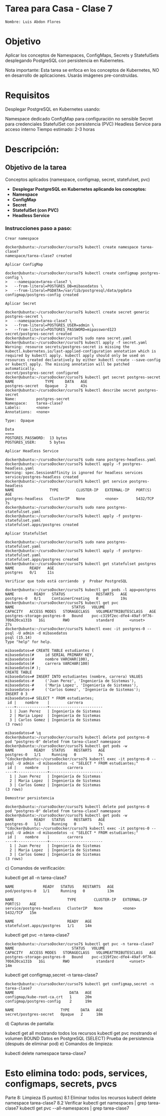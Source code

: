 # Tarea para Casa - Clase 7
```
Nombre: Luis Abdon Flores
```
# Objetivo
Aplicar los conceptos de Namespaces, ConfigMaps, Secrets y StatefulSets desplegando PostgreSQL con persistencia en Kubernetes.

Nota importante: Esta tarea se enfoca en los conceptos de Kubernetes, NO en desarrollo de aplicaciones. Usarás imágenes pre-construidas.

# Requisitos
Desplegar PostgreSQL en Kubernetes usando:

Namespace dedicado
ConfigMap para configuración no sensible
Secret para credenciales
StatefulSet con persistencia (PVC)
Headless Service para acceso interno
Tiempo estimado: 2-3 horas

# Descripción:

## Objetivo de la tarea
Conceptos aplicados (namespace, configmap, secret, statefulset, pvc)

- **Desplegar PostgreSQL en Kubernetes aplicando los conceptos:**
- **Namespace**
- **ConfigMap**
- **Secret**
- **StatefulSet (con PVC)**
- **Headless Service**

### Instrucciones paso a paso:

``Crear namespace``

```
docker@ubuntu:~/cursoDocker/curso7$ kubectl create namespace tarea-clase7
namespace/tarea-clase7 created
```

``Aplicar ConfigMap``

```
docker@ubuntu:~/cursoDocker/curso7$ kubectl create configmap postgres-config \
>   --namespace=tarea-clase7 \
>   --from-literal=POSTGRES_DB=mibasedatos \
>   --from-literal=PGDATA=/var/lib/postgresql/data/pgdata
configmap/postgres-config created
```

``Aplicar Secret``

```
docker@ubuntu:~/cursoDocker/curso7$ kubectl create secret generic postgres-secret \
>   --namespace=tarea-clase7 \
>   --from-literal=POSTGRES_USER=admin \
>   --from-literal=POSTGRES_PASSWORD=mipassword123
secret/postgres-secret created
docker@ubuntu:~/cursoDocker/curso7$ sudo nano secret.yaml
docker@ubuntu:~/cursoDocker/curso7$ kubectl apply -f secret.yaml
Warning: resource secrets/postgres-secret is missing the kubectl.kubernetes.io/last-applied-configuration annotation which is required by kubectl apply. kubectl apply should only be used on resources created declaratively by either kubectl create --save-config or kubectl apply. The missing annotation will be patched automatically.
secret/postgres-secret configured
docker@ubuntu:~/cursoDocker/curso7$ kubectl get secret postgres-secret
NAME              TYPE     DATA   AGE
postgres-secret   Opaque   2      43s
docker@ubuntu:~/cursoDocker/curso7$ kubectl describe secret postgres-secret
Name:         postgres-secret
Namespace:    tarea-clase7
Labels:       <none>
Annotations:  <none>

Type:  Opaque

Data
====
POSTGRES_PASSWORD:  13 bytes
POSTGRES_USER:      5 bytes

```

``Aplicar Headless Service``

```
docker@ubuntu:~/cursoDocker/curso7$ sudo nano postgres-headless.yaml
docker@ubuntu:~/cursoDocker/curso7$ kubectl apply -f postgres-headless.yaml
Warning: spec.SessionAffinity is ignored for headless services
service/postgres-headless created
docker@ubuntu:~/cursoDocker/curso7$ kubectl get service postgres-headless
NAME                TYPE        CLUSTER-IP   EXTERNAL-IP   PORT(S)    AGE
postgres-headless   ClusterIP   None         <none>        5432/TCP   7s
docker@ubuntu:~/cursoDocker/curso7$ sudo nano postgres-statefulset.yaml
docker@ubuntu:~/cursoDocker/curso7$ kubectl apply -f postgres-statefulset.yaml
statefulset.apps/postgres created

```


``Aplicar StatefulSet``

```
docker@ubuntu:~/cursoDocker/curso7$ sudo nano postgres-statefulset.yaml
docker@ubuntu:~/cursoDocker/curso7$ kubectl apply -f postgres-statefulset.yaml
statefulset.apps/postgres created
docker@ubuntu:~/cursoDocker/curso7$ kubectl get statefulset postgres
NAME       READY   AGE
postgres   0/1     11s

```

``Verificar que todo está corriendo  y  Probar PostgreSQL``
```
docker@ubuntu:~/cursoDocker/curso7$ kubectl get pods -l app=postgres
NAME         READY   STATUS              RESTARTS   AGE
postgres-0   0/1     ContainerCreating   0          19s
docker@ubuntu:~/cursoDocker/curso7$ kubectl get pvc
NAME                          STATUS   VOLUME                                     CAPACITY   ACCESS MODES   STORAGECLASS   VOLUMEATTRIBUTESCLASS   AGE
postgres-storage-postgres-0   Bound    pvc-c319f2ec-dfe4-49af-9f76-70b620ca131b   1Gi        RWO            standard       <unset>                 27s
docker@ubuntu:~/cursoDocker/curso7$ kubectl exec -it postgres-0 -- psql -U admin -d mibasedatos
psql (15.14)
Type "help" for help.

mibasedatos=# CREATE TABLE estudiantes (
mibasedatos(#     id SERIAL PRIMARY KEY,
mibasedatos(#     nombre VARCHAR(100),
mibasedatos(#     carrera VARCHAR(100)
mibasedatos(# );
CREATE TABLE
mibasedatos=# INSERT INTO estudiantes (nombre, carrera) VALUES
mibasedatos-#     ('Juan Perez', 'Ingeniería de Sistemas'),
mibasedatos-#     ('Maria Lopez', 'Ingeniería de Sistemas'),
mibasedatos-#     ('Carlos Gomez', 'Ingeniería de Sistemas');
INSERT 0 3
mibasedatos=# SELECT * FROM estudiantes;
 id |    nombre    |        carrera
----+--------------+------------------------
  1 | Juan Perez   | Ingeniería de Sistemas
  2 | Maria Lopez  | Ingeniería de Sistemas
  3 | Carlos Gomez | Ingeniería de Sistemas
(3 rows)

mibasedatos=# \q
docker@ubuntu:~/cursoDocker/curso7$ kubectl delete pod postgres-0
pod "postgres-0" deleted from tarea-clase7 namespace
docker@ubuntu:~/cursoDocker/curso7$ kubectl get pods -w
NAME         READY   STATUS    RESTARTS   AGE
postgres-0   1/1     Running   0          7s
^Cdocker@ubuntu:~/cursoDocker/curso7$ kubectl exec -it postgres-0 -- psql -U admin -d mibasedatos -c "SELECT * FROM estudiantes;"
 id |    nombre    |        carrera
----+--------------+------------------------
  1 | Juan Perez   | Ingeniería de Sistemas
  2 | Maria Lopez  | Ingeniería de Sistemas
  3 | Carlos Gomez | Ingeniería de Sistemas
(3 rows)

```

``Demostrar persistencia``

```
docker@ubuntu:~/cursoDocker/curso7$ kubectl delete pod postgres-0
pod "postgres-0" deleted from tarea-clase7 namespace
docker@ubuntu:~/cursoDocker/curso7$ kubectl get pods -w
NAME         READY   STATUS    RESTARTS   AGE
postgres-0   1/1     Running   0          7s
^Cdocker@ubuntu:~/cursoDocker/curso7$ kubectl exec -it postgres-0 -- psql -U admin -d mibasedatos -c "SELECT * FROM estudiantes;"
 id |    nombre    |        carrera
----+--------------+------------------------
  1 | Juan Perez   | Ingeniería de Sistemas
  2 | Maria Lopez  | Ingeniería de Sistemas
  3 | Carlos Gomez | Ingeniería de Sistemas
(3 rows)
```

c) Comandos de verificación:

kubectl get all -n tarea-clase7

```
NAME             READY   STATUS    RESTARTS   AGE
pod/postgres-0   1/1     Running   0          13m

NAME                        TYPE        CLUSTER-IP   EXTERNAL-IP   PORT(S)    AGE
service/postgres-headless   ClusterIP   None         <none>        5432/TCP   15m

NAME                        READY   AGE
statefulset.apps/postgres   1/1     14m
```

kubectl get pvc -n tarea-clase7

```
docker@ubuntu:~/cursoDocker/curso7$ kubectl get pvc -n tarea-clase7
NAME                          STATUS   VOLUME                                     CAPACITY   ACCESS MODES   STORAGECLASS   VOLUMEATTRIBUTESCLASS   AGE
postgres-storage-postgres-0   Bound    pvc-c319f2ec-dfe4-49af-9f76-70b620ca131b   1Gi        RWO            standard       <unset>                 14m

```
kubectl get configmap,secret -n tarea-clase7

```
docker@ubuntu:~/cursoDocker/curso7$ kubectl get configmap,secret -n tarea-clase7
NAME                         DATA   AGE
configmap/kube-root-ca.crt   1      20m
configmap/postgres-config    2      19m

NAME                     TYPE     DATA   AGE
secret/postgres-secret   Opaque   2      18m

```

d) Capturas de pantalla:

kubectl get all mostrando todos los recursos
kubectl get pvc mostrando el volumen BOUND
Datos en PostgreSQL (SELECT)
Prueba de persistencia (después de eliminar pod)
e) Comandos de limpieza:

kubectl delete namespace tarea-clase7
# Esto elimina todo: pods, services, configmaps, secrets, pvcs
Parte 8: Limpieza (5 puntos)
8.1 Eliminar todos los recursos
kubectl delete namespace tarea-clase7
8.2 Verificar
kubectl get namespaces | grep tarea-clase7
kubectl get pvc --all-namespaces | grep tarea-clase7
 
